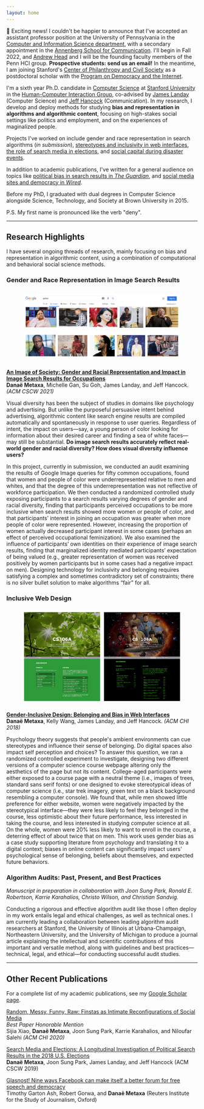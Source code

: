 ```yaml
---
layout: home
---
```


🎉 Exciting news! I couldn't be happier to announce that I've accepted an assistant professor position at the University of Pennsylvania in the [Computer and Information Science department][penncis], with a secondary appointment in the [Annenberg School for Communication][pennasc]. I'll begin in Fall 2022, and [Andrew Head][amh] and I will be the founding faculty members of the Penn HCI group. **Prospective students: send us an email!** In the meantime, I am joining Stanford's [Center of Philanthropy and Civil Society][pacs] as a postdoctoral scholar with the [Program on Democracy and the Internet][pdi]. 

I'm a sixth year Ph.D. candidate in [Computer Science][cs] at [Stanford University][stanford] in the [Human-Computer Interaction Group][hci], co-advised by [James Landay][landay] (Computer Science) and [Jeff Hancock][hancock] (Communication). In my research, I develop and deploy methods for studying **bias and representation in algorithms and algorithmic content**, focusing on high-stakes social settings like politics and employment, and on the experiences of maginalized people. 

[cs]: http://www-cs.stanford.edu/
[stanford]: https://www.stanford.edu/
[hci]:http://hci.stanford.edu/
[hancock]: http://jeff-hancock.com
[landay]: https://profiles.stanford.edu/james-landay
[penncis]: https://www.cis.upenn.edu
[pennasc]: https://www.asc.upenn.edu
[pacs]: https://pacscenter.stanford.edu
[pdi]: https://pacscenter.stanford.edu/research/program-on-democracy-and-the-internet/
[amh]: http://andrewhead.info

Projects I've worked on include gender and race representation in search algorithms (_in submission_), [stereotypes and inclusivity in web interfaces][gender-inclusive], [the role of search media in elections][search media], and [social capital during disaster events][disasters].

[search media]: https://dl.acm.org/doi/abs/10.1145/3359231
[disasters]: https://dl.acm.org/citation.cfm?id=3274391
[gender-inclusive]: https://dl.acm.org/citation.cfm?id=3173574.3174188

In addition to academic publications, I've written for a general audience on topics like [political bias in search results in _The Guardian_][guardian], and [social media sites and democracy in _Wired_][wired]. 

[wired]: https://www.wired.co.uk/article/how-to-fix-facebook
[guardian]:https://www.theguardian.com/commentisfree/2018/sep/06/google-search-results-rigged-news-donald-trump

Before my PhD, I graduated with dual degrees in Computer Science alongside Science, Technology, and Society at Brown University in 2015. 

P.S. My first name is pronounced like the verb "deny". 

---

## Research Highlights 

I have several ongoing threads of research, mainly focusing on bias and representation in algorithmic content, using a combination of computational and behavioral social science methods. 

### Gender and Race Representation in Image Search Results

<center style="padding: 10px;">
<img src="media/author_race_P.png"
     alt="Search results for the query 'author' with most images of people of color."
     style="max-width: 85%;" />
</center>

**[An Image of Society: Gender and Racial Representation and Impact in Image Search Results for Occupations][image society]**\
**Danaë Metaxa**, Michelle Gan, Su Goh, James Landay, and Jeff Hancock. _(ACM CSCW 2021)_

Visual diversity has been the subject of studies in domains like psychology and advertising. But unlike the purposeful persuasive intent behind advertising, algorithmic content like search engine results are compiled automatically and spontaneously in response to user queries. Regardless of intent, the impact on users—say, a young person of color looking for information about their desired career and finding a sea of white faces—may still be substantial. **Do image search results accurately reflect real-world gender and racial diversity? How does visual diversity influence users?**

In this project, currently in submission, we conducted an audit examining the results of Google Image queries for fifty common occupations, found that women and people of color were underrepresented relative to men and whites, and that the degree of this underrepresentation was not reflective of workforce participation. We then conducted a randomized controlled study exposing participants to a search results varying degrees of gender and racial diversity, finding that participants perceived occupations to be more inclusive when search results showed more women or people of color, and that participants’ interest in joining an occupation was greater when more people of color were represented. However, increasing the proportion of women actually decreased participant interest in some cases (perhaps an effect of perceived occupational feminization). We also examined the influence of participants’ own identities on their experience of image search results, finding that marginalized identity mediated participants’ expectation of being valued (e.g., greater representation of women was received positively by women participants but in some cases had a negative impact on men). Designing technology for inclusivity and belonging requires satisfying a complex and sometimes contradictory set of constraints; there is no silver bullet solution to make algorithms “fair” for all.

[image society]: http://metaxa.net/content/papers/ImageSociety_2020.pdf

### Inclusive Web Design

<center style="padding: 10px;">
<img src="media/ambientbelonging_stimuli.png"
     alt="Two versions of an introductory course webpage"
     style="max-width: 85%;" />
</center>

**[Gender-Inclusive Design: Belonging and Bias in Web Interfaces][ambient belonging]**\
**Danaë Metaxa**, Kelly Wang, James Landay, and Jeff Hancock. _(ACM CHI 2018)_

Psychology theory suggests that people's ambient environments can cue stereotypes and influence their sense of belonging. Do digital spaces also impact self perception and choices? To answer this question, we ran a randomized controlled experiment to investigate, designing two different versions of a computer science course webpage altering only the aesthetics of the page but not its content. College-aged participants were either exposed to a course page with a neutral theme (i.e., images of trees, standard sans serif fonts) or one designed to evoke stereotypical ideas of computer science (i.e., star trek imagery, green text on a black background resembling a computer console). We found that, while men showed little preference for either website, women were negatively impacted by the stereotypical interface—they were less likely to feel they belonged in the course, less optimistic about their future performance, less interested in taking the course, and less interested in studying computer science at all. On the whole, women were 20% less likely to want to enroll in the course, a deterring effect of about twice that on men. This work uses gender bias as a case study supporting literature from psychology and translating it to a digital context; biases in online content can significantly impact users’ psychological sense of belonging, beliefs about themselves, and expected future behaviors. 

[ambient belonging]: http://metaxa.net/content/papers/InclusiveDesign_CHI18.pdf

### Algorithm Audits: Past, Present, and Best Practices

_Manuscript in preparation in collaboration with Joon Sung Park, Ronald E. Robertson, Karrie Karahalios, Christo Wilson, and Christian Sandvig._

Conducting a rigorous and effective algorithm audit like those I often deploy in my work entails legal and ethical challenges, as well as technical ones. I am currently leading a collaboration between leading algorithm audit researchers at Stanford, the University of Illinois at Urbana-Champaign, Northeastern University, and the University of Michigan to produce a journal article explaining the intellectual and scientific contributions of this important and versatile method, along with guidelines and best practices—technical, legal, and ethical—for conducting successful audit studies.

---

## Other Recent Publications
For a complete list of my academic publications, see my [Google Scholar page][scholar].

[scholar]: https://scholar.google.com/citations?user=6pA2wn4AAAAJ

[Random, Messy, Funny, Raw: Finstas as Intimate Reconfigurations of Social Media][finsta]\
_Best Paper Honorable Mention_\
Sijia Xiao, **Danaë Metaxa**, Joon Sung Park, Karrie Karahalios, and Niloufar Salehi _(ACM CHI 2020)_

[Search Media and Elections: A Longitudinal Investigation of Political Search Results in the 2018 U.S. Elections][search media]\
**Danaë Metaxa**, Joon Sung Park, James Landay, and Jeff Hancock (ACM CSCW 2019)

[Glasnost! Nine ways Facebook can make itself a better forum for free speech and democracy][glasnost]\
Timothy Garton Ash, Robert Gorwa, and **Danaë Metaxa** (Reuters Institute for the Study of Journalism, Oxford)

[glasnost]: https://reutersinstitute.politics.ox.ac.uk/our-research/glasnost-nine-ways-facebook-can-make-itself-better-forum-free-speech-and-democracy
[finsta]: https://dl.acm.org/doi/fullHtml/10.1145/3313831.3376424	